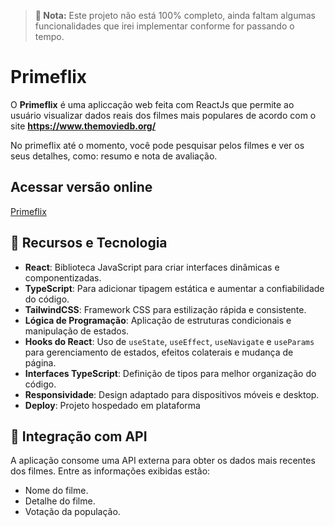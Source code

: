 > **🛑 Nota:** Este projeto não está 100% completo, ainda faltam algumas funcionalidades que irei implementar conforme for passando o tempo. 

# Primeflix

O **Primeflix** é uma apliccação web feita com ReactJs que permite ao usuário visualizar dados reais dos filmes mais populares de acordo com o site **https://www.themoviedb.org/**

No primeflix até o momento, você pode pesquisar pelos filmes e ver os seus detalhes, como: resumo e nota de avaliação. 

## Acessar versão online
[Primeflix](https://cripto.com)


## 🚀 Recursos e Tecnologia 
- **React**: Biblioteca JavaScript para criar interfaces dinâmicas e componentizadas.
- **TypeScript**: Para adicionar tipagem estática e aumentar a confiabilidade do código.
- **TailwindCSS**: Framework CSS para estilização rápida e consistente.
- **Lógica de Programação**: Aplicação de estruturas condicionais e manipulação de estados.
- **Hooks do React**: Uso de `useState`, `useEffect`, `useNavigate` e `useParams` para gerenciamento de estados, efeitos colaterais e mudança de página. 
- **Interfaces TypeScript**: Definição de tipos para melhor organização do código.
- **Responsividade**: Design adaptado para dispositivos móveis e desktop.
- **Deploy**: Projeto hospedado em plataforma

## 🔗 Integração com API

A aplicação consome uma API externa para obter os dados mais recentes dos filmes. Entre as informações exibidas estão:

- Nome do filme.
- Detalhe do filme.
- Votação da população.
